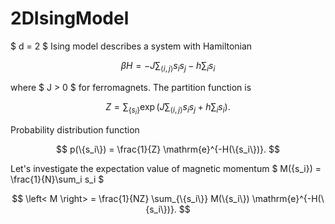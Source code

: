 # 2DIsingModel

$ d = 2 $ Ising model describes a system with Hamiltonian

$$ \beta H = - J \sum_{ \left< i,j \right> } s_is_j - h \sum_i s_i $$

where $ J > 0 $ for ferromagnets. The partition function is

$$ Z = \sum_{\{s_i\}} \exp \left( J \sum_{ \left< i,j \right> } s_is_j + h \sum_i s_i \right) . $$

Probability distribution function

$$ p(\{s_i\}) = \frac{1}{Z} \mathrm{e}^{-H(\{s_i\})}. $$

Let's investigate the expectation value of magnetic momentum $ M(\{s_i\}) = \frac{1}{N}\sum_i s_i $

$$ \left< M \right> = \frac{1}{NZ} \sum_{\{s_i\}} M(\{s_i\}) \mathrm{e}^{-H(\{s_i\})}. $$

